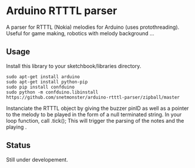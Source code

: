 # Arduino RTTTL parser
A parser for RTTTL (Nokia) melodies for Arduino (uses protothreading).
Useful for game making, robotics with melody background ...

## Usage
Install this library to your sketchbook/libraries directory.
```
sudo apt-get install arduino
sudo apt-get install python-pip
sudo pip install confduino
sudo python -m confduino.libinstall https://github.com/snetmonster/arduino-rtttl-parser/zipball/master
```

Instanciate  the RTTTL object  by giving the buzzer pinID as well as a pointer to the melody to be played in the form of a null terminated string.
In  your loop function, call   <the instance of RTTTL>.tick(); This will trigger the parsing of the notes and the  playing .

## Status
Still  under developement.

